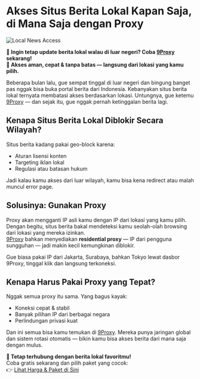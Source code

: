 # Akses Situs Berita Lokal Kapan Saja, di Mana Saja dengan Proxy

![Local News Access](https://cdn.prod.website-files.com/5f6cc9cd16d59d990c8fca33/620aeab991c512f95c80f3b0_good-news-websites-sources.jpg)

**📰 Ingin tetap update berita lokal walau di luar negeri? Coba [9Proxy](https://9proxy.com/?utm_source=Web2.0&utm_medium=Github&utm_id=lily555) sekarang!**  
**🔐 Akses aman, cepat & tanpa batas — langsung dari lokasi yang kamu pilih.**

Beberapa bulan lalu, gue sempat tinggal di luar negeri dan bingung banget pas nggak bisa buka portal berita dari Indonesia. Kebanyakan situs berita lokal ternyata membatasi akses berdasarkan lokasi. Untungnya, gue ketemu [9Proxy](https://9proxy.com/?utm_source=Web2.0&utm_medium=Github&utm_id=lily555) — dan sejak itu, gue nggak pernah ketinggalan berita lagi.

## Kenapa Situs Berita Lokal Diblokir Secara Wilayah?

Situs berita kadang pakai geo-block karena:
- Aturan lisensi konten
- Targeting iklan lokal
- Regulasi atau batasan hukum

Jadi kalau kamu akses dari luar wilayah, kamu bisa kena redirect atau malah muncul error page.

## Solusinya: Gunakan Proxy

Proxy akan mengganti IP asli kamu dengan IP dari lokasi yang kamu pilih. Dengan begitu, situs berita bakal mendeteksi kamu seolah-olah browsing dari lokasi yang mereka izinkan.  
[9Proxy](https://9proxy.com/?utm_source=Web2.0&utm_medium=Github&utm_id=lily555) bahkan menyediakan **residential proxy** — IP dari pengguna sungguhan — jadi makin kecil kemungkinan diblokir.

Gue biasa pakai IP dari Jakarta, Surabaya, bahkan Tokyo lewat dasbor 9Proxy, tinggal klik dan langsung terkoneksi.

## Kenapa Harus Pakai Proxy yang Tepat?

Nggak semua proxy itu sama. Yang bagus kayak:
- Koneksi cepat & stabil
- Banyak pilihan IP dari berbagai negara
- Perlindungan privasi kuat

Dan ini semua bisa kamu temukan di [9Proxy](https://9proxy.com/?utm_source=Web2.0&utm_medium=Github&utm_id=lily555). Mereka punya jaringan global dan sistem rotasi otomatis — bikin kamu bisa akses berita dari mana saja dengan mulus.

**📡 Tetap terhubung dengan berita lokal favoritmu!**  
Coba gratis sekarang dan pilih paket yang cocok:  
👉 [Lihat Harga & Paket di Sini](https://9proxy.com/pricing?utm_source=Web2.0&utm_medium=Github&utm_id=lily555)
